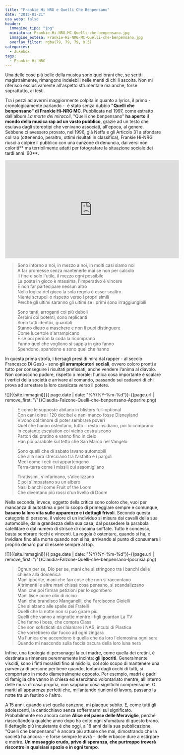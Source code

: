 ```yaml
---
title: "Frankie Hi NRG e Quelli Che Benpensano"
date: "2015-01-21"
usa_webp: false
header:
  immagine_tipo: "jpg"
  miniatura: Frankie-Hi-NRG-MC-Quelli-che-benpensano.jpg
  immagine_estesa: Frankie-Hi-NRG-MC-Quelli-che-benpensano.jpg
  overlay_filter: rgba(79, 79, 79, 0.5)
categories:
  - Jukebox
tags:
  - Frankie Hi NRG
---
```


Una delle cose più belle della musica sono quei brani che, se scritti magistralmente, rimangono indelebili nelle menti di chi li ascolta. Non mi riferisco esclusivamente all'aspetto strumentale ma anche, forse soprattutto, ai testi.

Tra i pezzi ad avermi maggiormente colpita in quanto a lyrics, il primo - cronologicamente parlando -  è stato senza dubbio **"Quelli che benpensano" di Frankie Hi-NRG MC**. Pubblicata nel 1997, come estratto dall'album _La morte dei miracoli_, "Quelli che benpensano" **ha aperto il mondo della musica rap ad un vasto pubblico**, grazie ad un testo che esulava dagli stereotipi che venivano associati, all'epoca, al genere. Sebbene ci avessero provato, nel 1996, già Neffa e gli Articolo 31 a sfondare col rap (ottenendo, peraltro, ottimi risultati in classifica), Frankie Hi-NRG riuscì a colpire il pubblico con una canzone di denuncia, dai versi non coloriti** ma terribilmente adatti per fotografare la situazione sociale dei tardi anni '90**.

<iframe width="560" height="315" src="https://www.youtube.com/embed/vrpJB7ucC5Y" frameborder="0" allow="accelerometer; autoplay; encrypted-media; gyroscope; picture-in-picture" allowfullscreen></iframe>

> Sono intorno a noi, in mezzo a noi, in molti casi siamo noi  
> A far promesse senza mantenerle mai se non per calcolo  
> Il fine è solo l'utile, il mezzo ogni possibile  
> La posta in gioco è massima, l'imperativo è vincere  
> E non far partecipare nessun altro  
> Nella logica del gioco la sola regola è esser scaltro  
> Niente scrupoli o rispetto verso i propri simili  
> Perché gli ultimi saranno gli ultimi se i primi sono irraggiungibili  
>
> Sono tanti, arroganti coi più deboli  
> Zerbini coi potenti, sono replicanti  
> Sono tutti identici, guardali  
> Stanno dietro a maschere e non li puoi distinguere  
> Come lucertole s'arrampicano  
> E se poi perdon la coda la ricomprano  
> Fanno quel che vogliono si sappia in giro fanno  
> Spendono, spandono e sono quel che hanno  

In questa prima strofa, i bersagli presi di mira dal rapper - al secolo Francesco Di Gesù - sono **gli arrampicatori sociali**, ovvero coloro pronti a tutto per conseguire i risultati prefissati, anche vendere l'anima al diavolo. Non conoscono pudore, rispetto o morale: l'unica cosa importante è scalare i vertici della società e arrivare al comando, passando sui cadaveri di chi prova ad arrestare la loro cavalcata verso il potere.

![]({{site.immagini}}{{ page.date | date: "%Y/%Y-%m-%d"}}-{{page.url | remove_first: "/"}}Claudia-Falzone-Quelli-che-benpensano-Apparire.png)

> E come le supposte abitano in blisters full-optional  
> Con cani oltre i 120 decibel e nani manco fosse Disneyland  
> Vivono col timore di poter sembrare poveri  
> Quel che hanno ostentano, tutto il resto invidiano, poi lo comprano  
> In costante escalation col vicino costruiscono  
> Parton dal pratino e vanno fino in cielo  
> Han più parabole sul tetto che San Marco nel Vangelo  
>
> Sono quelli che di sabato lavano automobili  
> Che alla sera sfrecciano tra l'asfalto e i pargoli  
> Medi come i ceti cui appartengono  
> Terra-terra come i missili cui assomigliano  
>
> Tiratissimi, s'infarinano, s'alcolizzano  
> E poi s'impastano su un albero  
> Nasi bianchi come Fruit of the Loom  
> Che diventano più rossi d'un livello di Doom  

Nella seconda, invece, oggetto della critica sono coloro che, vuoi per mancanza di autostima o per lo scopo di primeggiare sempre e comunque, **basano la loro vita sulle apparenze e i dettagli frivoli**. Secondo questa categoria di persone, il valore di un individuo si misura dai cavalli della sua automobile, dalla grandezza della sua casa, dal possedere la parabola satellitare o dal numero di strisce di cocaina sniffate. Tutto è concesso, basta sembrare ricchi e vincenti. La regola è ostentare, quando si ha, e invidiare fino alla morte quando non si ha, arrivando al punto di consumare il proprio denaro pur di essere sempre al top.

![]({{site.immagini}}{{ page.date | date: "%Y/%Y-%m-%d"}}-{{page.url | remove_first: "/"}}Claudia-Falzone-Quelli-che-benpensano-Ipocrisia.png)

> Ognun per se, Dio per se, mani che si stringono tra i banchi delle chiese alla domenica  
> Mani ipocrite, mani che fan cose che non si raccontano  
> Altrimenti le altre mani chissà cosa pensano, si scandalizzano  
> Mani che poi firman petizioni per lo sgombero  
> Mani lisce come olio di ricino  
> Mani che brandisco Manganelli, che Farciscono Gioielli  
> Che si alzano alle spalle dei Fratelli  
> Quelli che la notte non si può girare più  
> Quelli che vanno a mignotte mentre i figli guardan La TV  
> Che fanno i boss, che compra Class  
> Che son sofisticati da chiamare i NAS, incubi di Plastica  
> Che vorrebbero dar fuoco ad ogni zingara  
> Ma l'unica che accendono è quella che da loro l'elemosina ogni sera  
> Quando mi nascondo sulla faccia oscura della loro luna nera  

Infine, una tipologia di personaggi la cui madre, come quella dei cretini, è destinata a rimanere perennemente incinta: **gli ipocriti**. Generalmente viscidi, sono i finti moralisti fino al midollo, col solo scopo di mantenere una parvenza di persone per bene quando, lontani dagli occhi di tutti, si comportano in modo diametralmente opposto. Per esempio, madri e padri di famiglia che vanno in chiesa ed esercitano volontariato mentre, all'interno delle mura di casa propria, non sappiano cosa significhi comprensione. O mariti all'apparenza perfetti che, millantando riunioni di lavoro, passano la notte tra un festino o l'altro.

A 15 anni, quando uscì quella canzone, mi piacque subito. E, come tutti gli adolescenti, la canticchiavo senza soffermarmi sul significato. Probabilmente ero ancora come **Alice nel paese delle Meraviglie**, perché riascoltandola qualche anno dopo ho colto ogni sfumatura di questo brano. Il dettaglio più inquietante è che oggi, a 18 anni dalla sua pubblicazione, "Quelli che benpensano" è ancora più attuale che mai, dimostrando che la società ha ancora - e forse sempre le avrà -  delle erbacce dure a estirpare e morire. **Un messaggio crudo, privo di speranza, che purtroppo troverà riscontro in qualsiasi spazio e in ogni tempo**.
